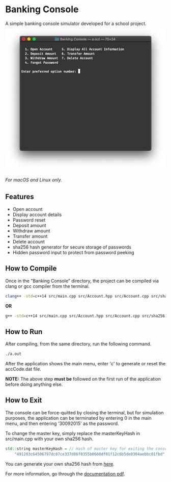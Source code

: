# Banking Console
A simple banking console simulator developed for a school project.
![Console Screenshot][screenshot]
###### For macOS and Linux only.

## Features
* Open account
* Display account details
* Password reset
* Deposit amount
* Withdraw amount
* Transfer amount
* Delete account
* sha256 hash generator for secure storage of passwords
* Hidden password input to protect from password peeking

## How to Compile
Once in the "Banking Console" directory, the project can be compiled via clang or gcc compiler from the terminal.

```bash
clang++ -std=c++14 src/main.cpp src/Account.hpp src/Account.cpp src/sha256.hpp src/sha256.cpp
```
**OR**
```bash
g++ -std=c++14 src/main.cpp src/Account.hpp src/Account.cpp src/sha256.hpp src/sha256.cpp
```

## How to Run
After compiling, from the same directory, run the following command.
```bash
./a.out
```
After the application shows the main menu, enter 'c' to generate or reset the accCode.dat file.

**NOTE:** The above step **must be** followed on the first run of the application before doing anything else.

## How to Exit
The console can be force-quitted by closing the terminal, but for simulation purposes, the application can be terminated by entering 0 in the main menu, and then entering '30092015' as the password.

To change the master key, simply replace the masterKeyHash in src/main.cpp with your own sha256 hash.
```c++
std::string masterKeyHash = // Hash of master key for exiting the console.
    "491203c64506797dc07ce337d86f0355b0660df01f12c6b5de0304aebbc01fbd";
```
You can generate your own sha256 hash from [here][hashGenerator].

For more information, go through the [documentation pdf][documentation].

[screenshot]: https://github.com/srijan-nayak/Banking-Console/blob/master/img/Screenshot%202018-11-11%20at%205.04.42%20PM.png?raw=true
[hashGenerator]: https://passwordsgenerator.net/sha256-hash-generator/
[documentation]: https://github.com/srijan-nayak/Banking-Console/raw/master/Banking%20Console%20Documentation.pdf
